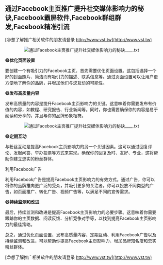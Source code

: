 ## **通过Facebook主页推广提升社交媒体影响力的秘诀,Facebook霸屏软件,Facebook群组群发,Facebook精准引流**

[😍想了解推广相关软件的朋友请登录 http://www.vst.tw](http://www.vst.tw)

 <center><img src="https://vst.tw/MP4/tuiguang/png/6.png" alt="通过Facebook主页推广提升社交媒体影响力的秘诀____.txt"></center>

**😄优化页面设置**

要创建一个有吸引力的Facebook主页，首先需要优化页面设置。这包括选择一个好的封面照片、简洁而有吸引力的描述、联系信息等。通过页面设置可以让用户更方便地了解你的品牌，并增加他们与您互动的可能性。

**😄发布高质量内容**

发布高质量的内容是提升Facebook主页影响力的关键。这意味着你需要发布有价值的内容，如教程、研究报告、行业新闻等。同时，你也需要确保你的内容是易于阅读和分享的，并且与你的品牌形象相符。

 <center><img src="https://vst.tw/MP4/tuiguang/png/0.png" alt="通过Facebook主页推广提升社交媒体影响力的秘诀____.txt"></center>

**😄定期互动**

与粉丝互动是提高Facebook主页影响力的另一个关键因素。这可以通过回复评论、发起问答、举办投票等方式来实现。确保你的回复及时、友好、专业，这将帮助你建立忠实的粉丝群体。

利用Facebook广告

利用Facebook广告是提高Facebook主页影响力的有效方式。通过广告，你可以将你的品牌推向更广泛的受众，并吸引更多的关注者。你可以投放不同类型的广告，如页面推广、转化广告、视频广告等，以满足不同的宣传需求。

**😄持续监测和改进**

最后，持续监测和改进是提高Facebook主页影响力的必要步骤。这意味着你需要跟踪你的主页数据、阅读反馈、分析竞争对手等，以找到提高Facebook主页影响力的最佳策略。

总之，通过优化页面设置、发布高质量内容、定期互动、利用Facebook广告以及持续监测和改进，可以帮助你提高Facebook主页影响力，增加品牌知名度和忠实粉丝群体。

[😍想了解推广相关软件的朋友请登录 http://www.vst.tw](http://www.vst.tw)



